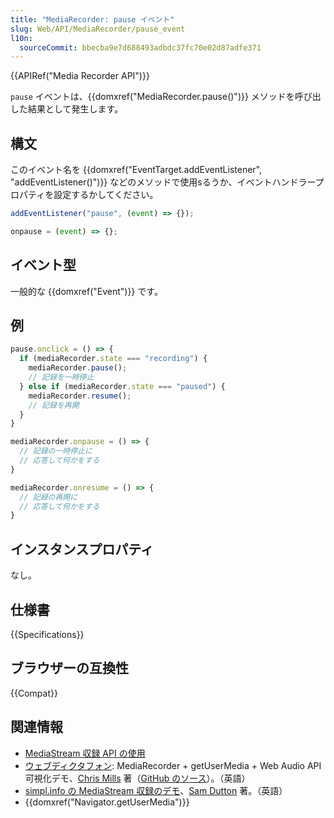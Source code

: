 ```yaml
---
title: "MediaRecorder: pause イベント"
slug: Web/API/MediaRecorder/pause_event
l10n:
  sourceCommit: bbecba9e7d688493adbdc37fc70e02d87adfe371
---
```


{{APIRef("Media Recorder API")}}

`pause` イベントは、{{domxref("MediaRecorder.pause()")}} メソッドを呼び出した結果として発生します。

## 構文

このイベント名を {{domxref("EventTarget.addEventListener", "addEventListener()")}} などのメソッドで使用sるうか、イベントハンドラープロパティを設定するかしてください。

```js
addEventListener("pause", (event) => {});

onpause = (event) => {};
```

## イベント型

一般的な {{domxref("Event")}} です。

## 例

```js
pause.onclick = () => {
  if (mediaRecorder.state === "recording") {
    mediaRecorder.pause();
    // 記録を一時停止
  } else if (mediaRecorder.state === "paused") {
    mediaRecorder.resume();
    // 記録を再開
  }
}

mediaRecorder.onpause = () => {
  // 記録の一時停止に
  // 応答して何かをする
}

mediaRecorder.onresume = () => {
  // 記録の再開に
  // 応答して何かをする
}
```

## インスタンスプロパティ

なし。

## 仕様書

{{Specifications}}

## ブラウザーの互換性

{{Compat}}

## 関連情報

- [MediaStream 収録 API の使用](/ja/docs/Web/API/MediaStream_Recording_API)
- [ウェブディクタフォン](https://mdn.github.io/dom-examples/media/web-dictaphone/): MediaRecorder + getUserMedia + Web Audio API 可視化デモ、[Chris Mills](https://twitter.com/chrisdavidmills) 著（[GitHub のソース](https://github.com/mdn/web-dictaphone/)）。（英語）
- [simpl.info の MediaStream 収録のデモ](https://simpl.info/mediarecorder/)、[Sam Dutton](https://twitter.com/sw12) 著。（英語）
- {{domxref("Navigator.getUserMedia")}}
